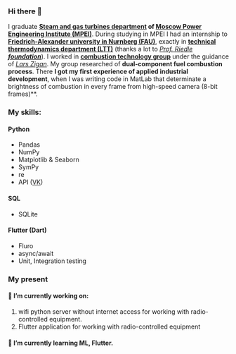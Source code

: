 ### Hi there 👋

I graduate **[Steam and gas turbines department](https://mpei.ru/lang/en/structure/Power_Machinery_and_Mechanics/sgt/Pages/default.aspx) of [Moscow Power Engineering Institute (MPEI)](https://mpei.ru/lang/en/Pages/default.aspx)**. During studying in MPEI I had an internship to **[Friedrich-Alexander university in Nurnberg (FAU)](https://www.fau.eu/)**, exactly in **[technical thermodynamics department (LTT)](https://www.ltt.tf.fau.de/)** (thanks a lot to *[Prof. Riedle](https://www.ltt.tf.fau.de/person/klaus-riedle/) **[foundation](https://mpei.ru/internationalactivities/international_programs_for_students_MPEI/Pages/Ridle.aspx)***). I worked in **[combustion technology group](https://www.ltt.tf.fau.de/forschung/arbeitsgruppen/verbrennungstechnik/)** under the guidance of *[Lars Zigan](https://www.ltt.tf.fau.de/person/lars-zigan/)*. My group researched of **dual-component fuel combustion process**. There **I got my first experience of applied industrial development**, when I was writing code in MatLab that determinate a brightness of combustion in every frame from high-speed camera (8-bit frames)**.

### My skills:

#### Python
* Pandas
* NumPy
* Matplotlib & Seaborn
* SymPy
* re
* API ([VK](https://vk.com/))

#### SQL
* SQLite

#### Flutter (Dart)
* Fluro
* async/await
* Unit, Integration testing

### My present
#### 🔭 I’m currently working on: 
1. wifi python server without internet access for working with radio-controlled equipment.
2. Flutter application for working with radio-controlled equipment
#### 🌱 I’m currently learning ML, Flutter.

<!--
**BreeZ27/BreeZ27** is a ✨ _special_ ✨ repository because its `README.md` (this file) appears on your GitHub profile.

Here are some ideas to get you started:

- 🔭 I’m currently working on ...
- 🌱 I’m currently learning ...
- 👯 I’m looking to collaborate on ...
- 🤔 I’m looking for help with ...
- 💬 Ask me about ...
- 📫 How to reach me: ...
- 😄 Pronouns: ...
- ⚡ Fun fact: ...
-->
